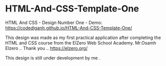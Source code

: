 # HTML-And-CSS-Template-One
HTML And CSS - Design Number One - Demo:
https://codediganh.github.io/HTML-And-CSS-Template-One/

This design was made as my first practical application after completing the HTML and CSS course from the ElZero Web School Academy.
Mr.Osamh Elzero .. Thank you .. https://elzero.org/

This design is still under development by me .

